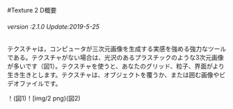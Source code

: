 #Texture 2 D概要

###### *version :2.1.0   Update:2019-5-25*

テクスチャは，コンピュータが三次元画像を生成する実感を強める強力なツールである。テクスチャがない場合は、光沢のあるプラスチックのような3次元画像が多いです（図1）。テクスチャを使うと、あなたのグリッド、粒子、界面がより生き生きとします。テクスチャは、オブジェクトを覆うか、または囲む画像やビデオファイルです。

！[](img/1.png)(図1)！[img/2 png)(図2)


